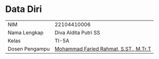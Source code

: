 # Data Diri

|  |  |
|--|--|
| NIM | 22104410006 |
| Nama Lengkap | Diva Aldita Putri SS |
| Kelas | TI-5A |
| Dosen Pengampu | [Mohammad Faried Rahmat, S.ST., M.Tr.T](https://github.com/fariedrahmat) |
